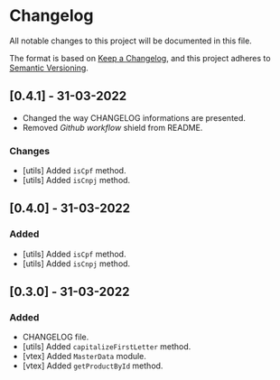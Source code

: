 # Changelog

All notable changes to this project will be documented in this file.

The format is based on [Keep a Changelog](https://keepachangelog.com/en/1.0.0/),
and this project adheres to [Semantic Versioning](https://semver.org/spec/v2.0.0.html).

## [0.4.1] - 31-03-2022

- Changed the way CHANGELOG informations are presented.
- Removed *Github workflow* shield from README.

### Changes

- [utils] Added `isCpf` method.
- [utils] Added `isCnpj` method.

## [0.4.0] - 31-03-2022

### Added

- [utils] Added `isCpf` method.
- [utils] Added `isCnpj` method.

## [0.3.0] - 31-03-2022

### Added

- CHANGELOG file.
- [utils] Added `capitalizeFirstLetter` method.
- [vtex] Added `MasterData` module.
- [vtex] Added `getProductById` method.